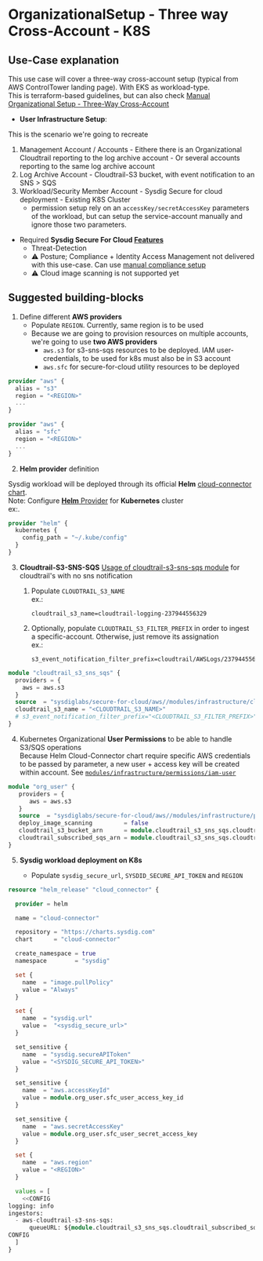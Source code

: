 # OrganizationalSetup - Three way Cross-Account - K8S

## Use-Case explanation

This use case will cover a three-way cross-account setup (typical from AWS ControlTower landing page).
With EKS as workload-type.
<br/>This is terraform-based guidelines, but can also check [Manual Organizational Setup - Three-Way Cross-Account ](./manual-org-three-way.md)

- **User Infrastructure Setup**:

This is the scenario we're going to recreate

  1. Management Account / Accounts
    - Eithere there is an Organizational Cloudtrail reporting to the log archive account
    - Or several accounts reporting to the same log archive account
  2. Log Archive Account
    - Cloudtrail-S3 bucket, with event notification to an SNS > SQS
  3. Workload/Security Member Account
    - Sysdig Secure for cloud deployment
    - Existing K8S Cluster
      - permission setup rely on an `accessKey/secretAccessKey` parameters of the workload, but can setup the
      service-account manually and ignore those two parameters.

- Required **Sysdig Secure For Cloud [Features](https://docs.sysdig.com/en/docs/installation/sysdig-secure-for-cloud/)**
  - Threat-Detection
  - :warning: Posture; Compliance + Identity Access Management not delivered with this use-case. Can use [manual compliance setup](./manual-compliance.md)
  - :warning: Cloud image scanning is not supported yet


## Suggested building-blocks

1. Define different **AWS providers**
    - Populate  `REGION`. Currently, same region is to be used
    - Because we are going to provision resources on multiple accounts, we're going to use **two AWS providers**
       - `aws.s3` for s3-sns-sqs resources to be deployed. IAM user-credentials, to be used for k8s must also be in S3 account
       - `aws.sfc` for secure-for-cloud utility resources to be deployed


```terraform
provider "aws" {
  alias = "s3"
  region = "<REGION>"
  ...
}

provider "aws" {
  alias = "sfc"
  region = "<REGION>"
  ...
}
```

2. **Helm provider** definition

Sysdig workload will be deployed through its official **Helm** [cloud-connector chart](https://charts.sysdig.com/charts/cloud-connector/).
<br/>Note: Configure [**Helm** Provider](https://registry.terraform.io/providers/hashicorp/helm/latest/docs) for **Kubernetes** cluster
<br/>ex:.
```terraform
provider "helm" {
  kubernetes {
    config_path = "~/.kube/config"
  }
}

```

3. **Cloudtrail-S3-SNS-SQS**
   [Usage of cloudtrail-s3-sns-sqs module](https://github.com/sysdiglabs/terraform-aws-secure-for-cloud/tree/master/modules/infrastructure/cloudtrail_s3-sns-sqs) for cloudtrail's with no sns notification

   1. Populate  `CLOUDTRAIL_S3_NAME`
   <br/>ex.:
       ```text
       cloudtrail_s3_name=cloudtrail-logging-237944556329
       ```
   2. Optionally, populate `CLOUDTRAIL_S3_FILTER_PREFIX` in order to ingest a specific-account. Otherwise, just remove
      its assignation
   <br/>ex.:
       ```text
       s3_event_notification_filter_prefix=cloudtrail/AWSLogs/237944556329
       ```

```terraform
module "cloudtrail_s3_sns_sqs" {
  providers = {
    aws = aws.s3
  }
  source  = "sysdiglabs/secure-for-cloud/aws//modules/infrastructure/cloudtrail_s3-sns-sqs"
  cloudtrail_s3_name = "<CLOUDTRAIL_S3_NAME>"
  # s3_event_notification_filter_prefix="<CLOUDTRAIL_S3_FILTER_PREFIX>"
}
```


4. Kubernetes Organizational **User Permissions** to be able to handle S3/SQS operations
<br/>Because Helm Cloud-Connector chart require specific AWS credentials to be passed by parameter, a new user + access key will be created within account. See [`modules/infrastructure/permissions/iam-user`](https://github.com/sysdiglabs/terraform-aws-secure-for-cloud/blob/master/modules/infrastructure/permissions/iam-user)

```terraform
module "org_user" {
   providers = {
      aws = aws.s3
   }
   source  = "sysdiglabs/secure-for-cloud/aws//modules/infrastructure/permissions/iam-user"
   deploy_image_scanning         = false
   cloudtrail_s3_bucket_arn      = module.cloudtrail_s3_sns_sqs.cloudtrail_s3_arn
   cloudtrail_subscribed_sqs_arn = module.cloudtrail_s3_sns_sqs.cloudtrail_subscribed_sqs_arn
}
```

5. **Sysdig workload deployment on K8s**

    * Populate  `sysdig_secure_url`, `SYSDID_SECURE_API_TOKEN` and `REGION`

```terraform
resource "helm_release" "cloud_connector" {

  provider = helm

  name = "cloud-connector"

  repository = "https://charts.sysdig.com"
  chart      = "cloud-connector"

  create_namespace = true
  namespace        = "sysdig"

  set {
    name  = "image.pullPolicy"
    value = "Always"
  }

  set {
    name  = "sysdig.url"
    value =  "<sysdig_secure_url>"
  }

  set_sensitive {
    name  = "sysdig.secureAPIToken"
    value = "<SYSDIG_SECURE_API_TOKEN>"
  }

  set_sensitive {
    name  = "aws.accessKeyId"
    value = module.org_user.sfc_user_access_key_id
  }

  set_sensitive {
    name  = "aws.secretAccessKey"
    value = module.org_user.sfc_user_secret_access_key
  }

  set {
    name  = "aws.region"
    value = "<REGION>"
  }

  values = [
    <<CONFIG
logging: info
ingestors:
  - aws-cloudtrail-s3-sns-sqs:
      queueURL: ${module.cloudtrail_s3_sns_sqs.cloudtrail_subscribed_sqs_url}
CONFIG
  ]
}

```

